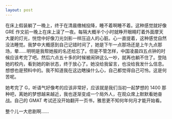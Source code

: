 ```yaml
---
layout: post
---
```


在床上假装躺了一晚上，终于在清晨缴械投降，睡不着啊睡不着。这种感觉就好像 GRE 作文前一晚上在床上滚了一夜。每隔大概半个小时就睁开眼睛盯着外面摩天大厦的灯光，恍惚中好像刀光剑影一样压迫人的心脏。心一直提着，这种感觉自然没法睡觉。我梦中大概感到自己记错时间了，她是下午一点那场还是上午九点那场，晕……明明是我帮她报的名还给忘了。但是不管怎样，中国凌晨四五点钟的时候应该考完了吧。然后六点五十多的时候被闹钟这么一吵，就再也躺不住了。登陆她的校内，看到她的新状态，终于放心了。她没给我留言，也没给我发什么信息。想想也是预料中的。我不知道我在这边瞎操什么心，自己都觉得自己可怜。这是何苦呢。

她考完了 G，听语气好像考的应该非常好，应该就是我们当初一起梦想的 1400 那种吧，离她的梦想越来越近，我也逐渐变成一个局外人，在观众席上默默看她奋战。自己的 GMAT 考试还没开始翻开一页书，雅思更不知何年何月才能开始看。

整个儿一大悲剧啊……
